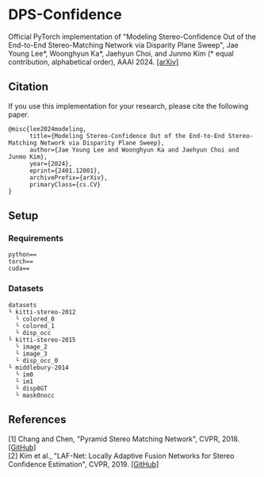 # DPS-Confidence

Official PyTorch implementation of "Modeling Stereo-Confidence Out of the End-to-End Stereo-Matching Network via Disparity Plane Sweep", Jae Young Lee*, Woonghyun Ka*, Jaehyun Choi, and Junmo Kim (* equal contribution, alphabetical order), AAAI 2024. [[arXiv]](https://arxiv.org/abs/2401.12001)

## Citation
If you use this implementation for your research, please cite the following paper. 
```shell
@misc{lee2024modeling,
      title={Modeling Stereo-Confidence Out of the End-to-End Stereo-Matching Network via Disparity Plane Sweep}, 
      author={Jae Young Lee and Woonghyun Ka and Jaehyun Choi and Junmo Kim},
      year={2024},
      eprint={2401.12001},
      archivePrefix={arXiv},
      primaryClass={cs.CV}
}
```

## Setup
### Requirements
```shell
python==
torch==
cuda==

```
### Datasets
```shell
datasets
└ kitti-stereo-2012
  └ colored_0
  └ colored_1
  └ disp_occ
└ kitti-stereo-2015
  └ image_2
  └ image_3
  └ disp_occ_0
└ middlebury-2014
  └ im0
  └ im1
  └ disp0GT
  └ mask0nocc
```

## References
[1] Chang and Chen, "Pyramid Stereo Matching Network", CVPR, 2018. [[GitHub]](https://github.com/JiaRenChang/PSMNet?tab=readme-ov-file)<br/>
[2] Kim et al., "LAF-Net: Locally Adaptive Fusion Networks for Stereo Confidence Estimation", CVPR, 2019. [[GitHub]](https://github.com/seungryong/LAF)
